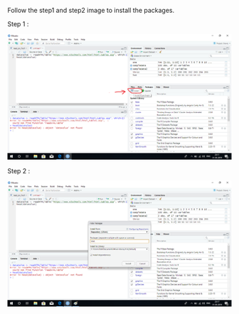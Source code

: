 Follow the step1 and step2 image to install the packages.

Step 1 :

![Step 1](https://github.com/yash365/R-language-Basics-Code/blob/master/Code/Install%20packages/step1.png)




Step 2 :

![Step 2](https://github.com/yash365/R-language-Basics-Code/blob/master/Code/Install%20packages/step2.png)
